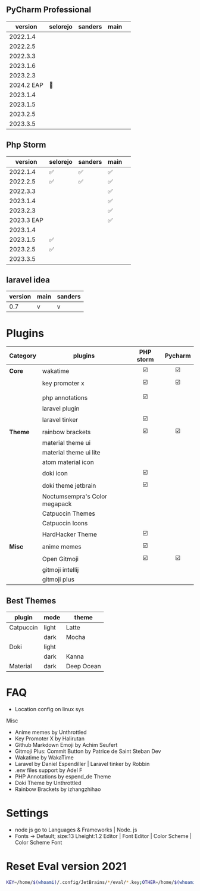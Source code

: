 ## PyCharm Professional


| version    | selorejo | sanders | main |     |
| ---------- | -------- | ------- | ---- | --- |
| 2022.1.4   |          |         |      |     |
| 2022.2.5   |          |         |      |     |
| 2022.3.3   |          |         |      |     |
| 2023.1.6   |          |         |      |     |
| 2023.2.3   |          |         |      |     |
| 2024.2 EAP | 🚧       |         |      |     |
| 2023.1.4   |          |         |      |     |
| 2023.1.5   |          |         |      |     |
| 2023.2.5   |          |         |      |     |
| 2023.3.5   |          |         |      |     |

## Php Storm

| version    | selorejo | sanders | main |     |
| ---------- | -------- | ------- | ---- | --- |
| 2022.1.4   | ✅        | ✅       | ✅    |     |
| 2022.2.5   | ✅        | ✅       | ✅    |     |
| 2022.3.3   |          |         | ✅    |     |
| 2023.1.4   |          |         | ✅    |     |
| 2023.2.3   |          |         | ✅    |     |
| 2023.3 EAP |          |         | ✅    |     |
| 2023.1.4   |          |         |      |     |
| 2023.1.5   | ✅        |         |      |     |
| 2023.2.5   | ✅        |         |      |     |
| 2023.3.5   |          |         |      |     |


## laravel idea

| version | main | sanders |
| ------- | ---- | ------- |
| 0.7     | v    | v       |

# Plugins

| Category  | plugins                       | PHP storm | Pycharm |
| --------- | ----------------------------- | :-------: | :-----: |
| **Core**  | wakatime                      |    ☑️     |   ☑️    |
|           | key promoter x                |    ☑️     |   ☑️    |
|           |                               |           |         |
|           | php annotations               |    ☑️     |         |
|           | laravel plugin                |           |         |
|           | laravel tinker                |    ☑️     |         |
| **Theme** | rainbow brackets              |    ☑️     |   ☑️    |
|           | material theme ui             |           |         |
|           | material theme ui lite        |           |         |
|           | atom material icon            |           |         |
|           | doki icon                     |    ☑️     |         |
|           | doki theme jetbrain           |    ☑️     |         |
|           | Noctumsempra's Color megapack |           |         |
|           | Catpuccin Themes              |           |         |
|           | Catpuccin Icons               |           |         |
|           | HardHacker Theme              |    ☑️     |         |
| **Misc**  | anime memes                   |    ☑️     |         |
|           | Open Gitmoji                  |    ☑️     |   ☑️    |
|           | gitmoji intellij              |           |         |
|           | gitmoji plus                  |           |         |
## Best Themes
| plugin    | mode  | theme      |
| --------- | ----- | ---------- |
| Catpuccin | light | Latte      |
|           | dark  | Mocha      |
| Doki      | light |            |
|           | dark  | Kanna      |
| Material  | dark  | Deep Ocean |
 # FAQ
- Location config on linux sys


Misc
- Anime memes by Unthrottled
- Key Promoter X by Halirutan
- Github Markdown Emoji by Achim Seufert
- Gitmoji Plus: Commit Button by Patrice de Saint Steban
Dev
- Wakatime by WakaTime
- Laravel by Daniel Espendiller | Laravel tinker by Robbin
- .env files support by Adel F
- PHP Annotations by espend_de
Theme
- Doki Theme by Unthrottled
- Rainbow Brackets by izhangzhihao


# Settings
- node js
  go to Languages & Frameworks | Node. js
- Fonts -> Default; size:13 Lheight:1.2
  Editor | Font
  Editor | Color Scheme | Color Scheme Font

# Reset Eval version 2021
```sh
KEY=/home/$(whoami)/.config/JetBrains/*/eval/*.key;OTHER=/home/$(whoami)/.config/JetBrains/*/options/other.xml;PHPSTORM=/home/$(whoami)/.java/.userPrefs/jetbrains/phpstorm;WEBSTORM=/home/$(whoami)/.java/.userPrefs/jetbrains/webstorm;PYCHARM=/home/$(whoami)/.java/.userPrefs/jetbrains/pycharm;RIDER=/home/$(whoami)/.java/.userPrefs/jetbrains/rider;CLION=/home/$(whoami)/.java/.userPrefs/jetbrains/clion;DATALORE=/home/$(whoami)/.java/.userPrefs/jetbrains/datalore;DATAGRIP=/home/$(whoami)/.java/.userPrefs/jetbrains/datagrip;RUBYMINE=/home/$(whoami)/.java/.userPrefs/jetbrains/rubymine;APPCODE=/home/$(whoami)/.java/.userPrefs/jetbrains/appcode;GOLAND=/home/$(whoami)/.java/.userPrefs/jetbrains/goland;rm -f $KEY $OTHER;rm -rf $PHPSTORM $WEBSTORM $PYCHARM $RIDER $CLION $DATALORE $DATAGRIP $RUBYMINE $APPCODE $GOLAND;echo "processing: find existing file, please wait ...";echo "processing: delete existing eval key ...";echo "processing: file deleted.";echo "done: success reseting your Jerbrains IDE.";
```
